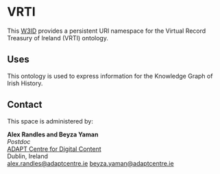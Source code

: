 #  VRTI
This [W3ID](https://w3id.org) provides a persistent URI namespace for the Virtual Record Treasury of Ireland (VRTI) ontology.

## Uses
This ontology is used to express information for the Knowledge Graph of Irish History.


## Contact
This space is administered by:  

**Alex Randles and Beyza Yaman**  
*Postdoc*  
[ADAPT Centre for Digital Content](https://www.adaptcentre.ie/)  
Dublin, Ireland  
<alex.randles@adaptcentre.ie> <beyza.yaman@adaptcentre.ie>  


